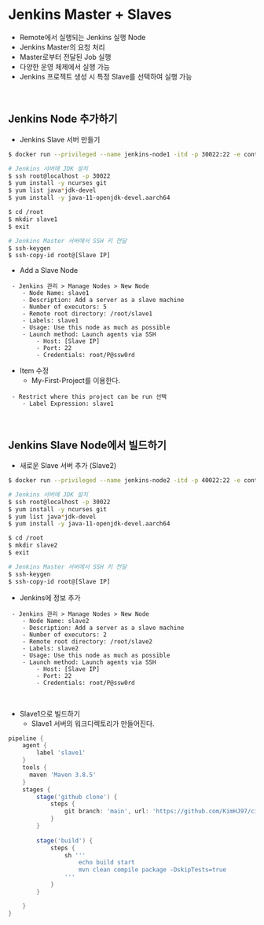 # Jenkins Master + Slaves

 - Remote에서 실행되는 Jenkins 실행 Node
 - Jenkins Master의 요청 처리
 - Master로부터 전달된 Job 실행
 - 다양한 운영 체제에서 실행 가능
 - Jenkins 프로젝트 생성 시 특정 Slave를 선택하여 실행 가능

<br/>

## Jenkins Node 추가하기

 - Jenkins Slave 서버 만들기
```Bash
$ docker run --privileged --name jenkins-node1 -itd -p 30022:22 -e container=docker -v /sys/fs/cgroup:/sys/fs/cgroup --cgroupns=host edowon0623/docker:latest /usr/sbin/init

# Jenkins 서버에 JDK 설치
$ ssh root@localhost -p 30022
$ yum install -y ncurses git
$ yum list java*jdk-devel
$ yum install -y java-11-openjdk-devel.aarch64

$ cd /root
$ mkdir slave1
$ exit

# Jenkins Master 서버에서 SSH 키 전달
$ ssh-keygen
$ ssh-copy-id root@[Slave IP]
```

 - Add a Slave Node
```
 - Jenkins 관리 > Manage Nodes > New Node
    - Node Name: slave1
    - Description: Add a server as a slave machine
    - Number of executors: 5
    - Remote root directory: /root/slave1
    - Labels: slave1
    - Usage: Use this node as much as possible
    - Launch method: Launch agents via SSH
        - Host: [Slave IP]
        - Port: 22
        - Credentials: root/P@ssw0rd
```

 - Item 수정
    - My-First-Project를 이용한다.
```
 - Restrict where this project can be run 선택
    - Label Expression: slave1
```

<br/>

## Jenkins Slave Node에서 빌드하기

 - 새로운 Slave 서버 추가 (Slave2)
```Bash
$ docker run --privileged --name jenkins-node2 -itd -p 40022:22 -e container=docker -v /sys/fs/cgroup:/sys/fs/cgroup --cgroupns=host edowon0623/docker:latest /usr/sbin/init

# Jenkins 서버에 JDK 설치
$ ssh root@localhost -p 30022
$ yum install -y ncurses git
$ yum list java*jdk-devel
$ yum install -y java-11-openjdk-devel.aarch64

$ cd /root
$ mkdir slave2
$ exit

# Jenkins Master 서버에서 SSH 키 전달
$ ssh-keygen
$ ssh-copy-id root@[Slave IP]
```
 - Jenkins에 정보 추가
```
 - Jenkins 관리 > Manage Nodes > New Node
    - Node Name: slave2
    - Description: Add a server as a slave machine
    - Number of executors: 2
    - Remote root directory: /root/slave2
    - Labels: slave2
    - Usage: Use this node as much as possible
    - Launch method: Launch agents via SSH
        - Host: [Slave IP]
        - Port: 22
        - Credentials: root/P@ssw0rd
```

<br/>

 - Slave1으로 빌드하기
    - Slave1 서버의 워크디렉토리가 만들어진다.
```gradle
pipeline {
    agent {
        label 'slave1'
    }
    tools { 
      maven 'Maven 3.8.5'
    }
    stages {
        stage('github clone') {
            steps {
                git branch: 'main', url: 'https://github.com/KimHJ97/cicd-test.git'; 
            }
        }
        
        stage('build') {
            steps {
                sh '''
                    echo build start
                    mvn clean compile package -DskipTests=true
                '''
            }
        }

    }
}
```
